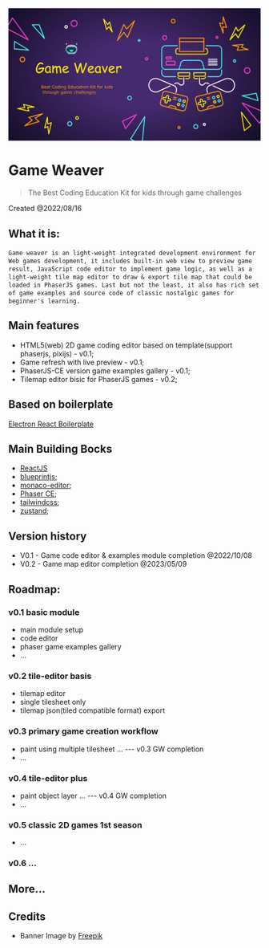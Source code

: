 <img src="./assets/gw_banner_2023_0526.png" />

# Game Weaver

> The Best Coding Education Kit for kids through game challenges

Created @2022/08/16

## What it is:

```
Game weaver is an light-weight integrated development environment for Web games development, it includes built-in web view to preview game result, JavaScript code editor to implement game logic, as well as a light-weight tile map editor to draw & export tile map that could be loaded in PhaserJS games. Last but not the least, it also has rich set of game examples and source code of classic nostalgic games for beginner's learning.
```

## Main features

- HTML5(web) 2D game coding editor based on template(support phaserjs, pixijs) - v0.1;
- Game refresh with live preview - v0.1;
- PhaserJS-CE version game examples gallery - v0.1;
- Tilemap editor bisic for PhaserJS games - v0.2;

## Based on boilerplate

[Electron React Boilerplate](https://github.com/electron-react-boilerplate/electron-react-boilerplate)

## Main Building Bocks

- [ReactJS](https://reactjs.org/)
- [blueprintjs](https://blueprintjs.com/);
- [monaco-editor](https://microsoft.github.io/monaco-editor/);
- [Phaser CE](https://github.com/photonstorm/phaser-ce);
- [tailwindcss](https://tailwindcss.com/);
- [zustand](https://github.com/pmndrs/zustand);

## Version history

- V0.1 - Game code editor & examples module completion @2022/10/08
- V0.2 - Game map editor completion @2023/05/09

## Roadmap:

### v0.1 basic module

- main module setup
- code editor
- phaser game examples gallery
- ...

### v0.2 tile-editor basis

- tilemap editor
- single tilesheet only
- tilemap json(tiled compatible format) export

### v0.3 primary game creation workflow

- paint using multiple tilesheet ... --- v0.3 GW completion
- ...

### v0.4 tile-editor plus

- paint object layer ... --- v0.4 GW completion
- ...

### v0.5 classic 2D games 1st season

- ...

### v0.6 ...

## More...

## Credits

- Banner Image by <a href="https://www.freepik.com/free-vector/flat-neon-gaming-landing-page-template_33809377.htm#&position=4&from_view=collections">Freepik</a>
